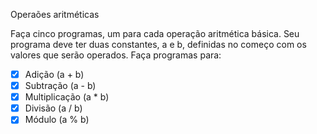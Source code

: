 Operaões aritméticas

Faça cinco programas, um para cada operação aritmética básica. Seu programa deve ter duas constantes, a e b, definidas no começo com os valores que serão operados. Faça programas para:

- [x] Adição (a + b)
- [x] Subtração (a - b)
- [x] Multiplicação (a * b)
- [x] Divisão (a / b)
- [x] Módulo (a % b)